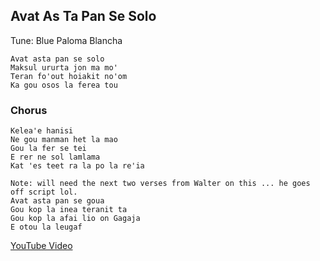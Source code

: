 ## Avat As Ta Pan Se Solo
Tune: Blue Paloma Blancha
```
Avat asta pan se solo
Maksul ururta jon ma mo'
Teran fo'out hoiakit no'om
Ka gou osos la ferea tou
```
### Chorus
```
Kelea'e hanisi
Ne gou manman het la mao
Gou la fer se tei
E rer ne sol lamlama
Kat 'es teet ra la po la re'ia
```
``` 
Note: will need the next two verses from Walter on this ... he goes off script lol.
Avat asta pan se goua
Gou kop la inea teranit ta
Gou kop la afai lio on Gagaja
E otou la leugaf
```
[YouTube Video](https://www.youtube.com/watch?v=93kuEld-WyM)
